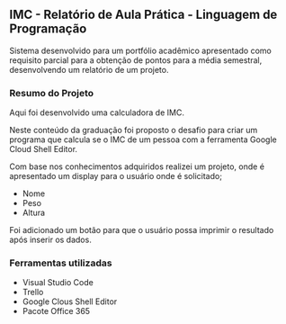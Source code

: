 ## IMC - Relatório de Aula Prática - Linguagem de Programação
Sistema desenvolvido para um portfólio acadêmico apresentado como requisito parcial para a obtenção de pontos para a média semestral, desenvolvendo um relatório de um projeto.

### Resumo do Projeto

Aqui foi desenvolvido uma calculadora de IMC.

Neste conteúdo da graduação foi proposto o desafio para criar um programa que calcula se o IMC de um pessoa com a ferramenta Google Cloud Shell Editor.

Com base nos conhecimentos adquiridos realizei um projeto, onde é apresentado um display para o usuário onde é solicitado;

- Nome
- Peso
- Altura

Foi adicionado um botão para que o usuário possa imprimir o resultado após inserir os dados.

### Ferramentas utilizadas

- Visual Studio Code
- Trello
- Google Clous Shell Editor
- Pacote Office 365